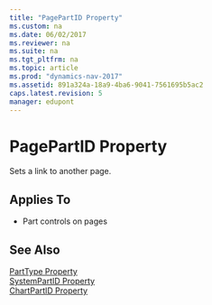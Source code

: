 ```yaml
---
title: "PagePartID Property"
ms.custom: na
ms.date: 06/02/2017
ms.reviewer: na
ms.suite: na
ms.tgt_pltfrm: na
ms.topic: article
ms.prod: "dynamics-nav-2017"
ms.assetid: 891a324a-18a9-4ba6-9041-7561695b5ac2
caps.latest.revision: 5
manager: edupont
---
```

# PagePartID Property
Sets a link to another page.  
  
## Applies To  
  
-   Part controls on pages  
  
## See Also  
 [PartType Property](PartType-Property.md)   
 [SystemPartID Property](SystemPartID-Property.md)   
 [ChartPartID Property](ChartPartID-Property.md)